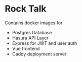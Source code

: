 # Rock Talk

Contains docker images for 

- Postgres Database
- Hasura API Layer
- Express for JWT and user auth
- Vue frontend
- Caddy deployment server

